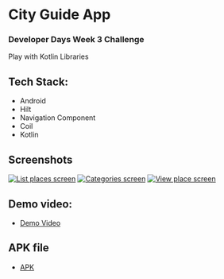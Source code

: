 # City Guide App
### Developer Days Week 3 Challenge

Play with Kotlin Libraries

## Tech Stack:
-   Android
-   Hilt
-   Navigation Component
-   Coil
-   Kotlin

## Screenshots
[![List places screen](assets/screenshot01.png)](assets)
[![Categories screen](assets/screenshot02.png)](assets)
[![View place screen](assets/screenshot03.png)](assets)

## Demo video:
-	[Demo Video](https://drive.google.com/file/d/1W8MTlKeMV3zzAy21bMo99q4XHKH5Uoe9/view?usp=drivesdk)

## APK file
-   [APK](assets/app-debug.apk)


